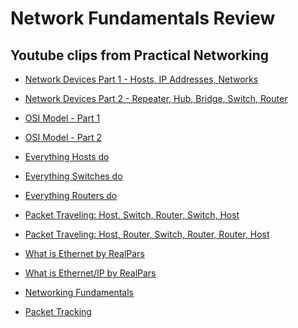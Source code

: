 # Network Fundamentals Review

## Youtube clips from Practical Networking

- [Network Devices Part 1 - Hosts, IP Addresses, Networks](https://www.youtube.com/watch?v=bj-Yfakjllc&list=RDCMUCKmU-GKiukM8LYjkJFb8oBQ&index=5)
- [Network Devices Part 2 - Repeater, Hub, Bridge, Switch, Router](https://www.youtube.com/watch?v=H7-NR3Q3BeI&list=RDCMUCKmU-GKiukM8LYjkJFb8oBQ&index=7)
- [OSI Model - Part 1](https://www.youtube.com/watch?v=LkolbURrtTs&list=RDCMUCKmU-GKiukM8LYjkJFb8oBQ&index=4)
- [OSI Model - Part 2](https://www.youtube.com/watch?v=0aGqGKrRE0g&list=RDCMUCKmU-GKiukM8LYjkJFb8oBQ&index=8)
- [Everything Hosts do]()
- [Everything Switches do]()
- [Everything Routers do]()
- [Packet Traveling: Host, Switch, Router, Switch, Host]()
- [Packet Traveling: Host, Router, Switch, Router, Router, Host]()


- [What is Ethernet by RealPars](https://www.youtube.com/watch?v=HLziLmaYsO0&list=RDCMUCUKKQwBQZczpYzETkZNxi-w&start_radio=1&rv=HLziLmaYsO0&t=197)
- [What is Ethernet/IP by RealPars](https://www.youtube.com/watch?v=mm-NHrLtRWI)
- [Networking Fundamentals](https://www.youtube.com/watch?v=bj-Yfakjllc&list=PLIFyRwBY_4bRLmKfP1KnZA6rZbRHtxmXi)
- [Packet Tracking](https://www.youtube.com/watch?v=iHioYYvQIMU&list=PLIFyRwBY_4bRmOsO1EIPOIC3T5HLvz2_6)